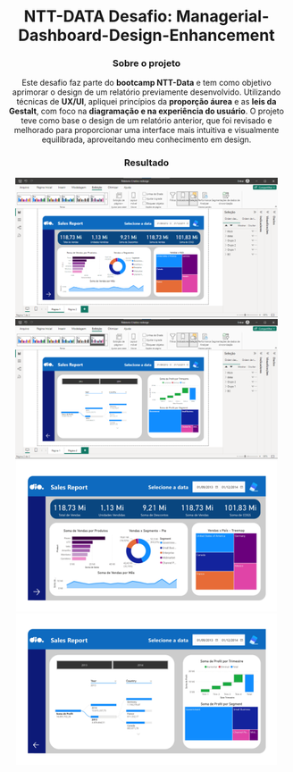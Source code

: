 <div align="center">

# NTT-DATA Desafio: Managerial-Dashboard-Design-Enhancement

### Sobre o projeto

Este desafio faz parte do **bootcamp NTT-Data** e tem como objetivo aprimorar o design de um relatório previamente desenvolvido. Utilizando técnicas de **UX/UI**, apliquei princípios da **proporção áurea** e as **leis da Gestalt**, com foco na **diagramação e na experiência do usuário**. O projeto teve como base o design de um relatório anterior, que foi revisado e melhorado para proporcionar uma interface mais intuitiva e visualmente equilibrada, aproveitando meu conhecimento em design.

### Resultado
<div>
<img src="print-pag1.png" type="image/png" alt="Print_Screen_pag1" height=250>
<img src="print-pag2.png" type="image/png" alt="Print_Screen_pag2" height=250>
<img src="pag1.jpg" type="image/jpg" alt="pag1" height=271>
<img src="pag2.jpg" type="image/jpg" alt="pag2" height=271>
</div>
</div>
